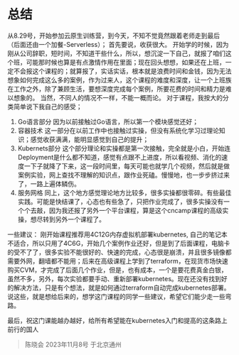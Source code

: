 # 总结
从8.29号，开始参加云原生训练营，到今天，不知不觉竟然跟着老师走到最后（后面还由一个加餐-Serverless）；
首先要说，收获很大。
开始学的时候，因为刚从公司辞职，短时间，不知道干些什么，所以，想沉淀一下自己，就报了咱们这个班，可能那时候也算是有点激情作用在里面；现在回头想想，如果还在上班，一定不会报这个课程的；就算报了，实话实话，根本就是浪费时间和金钱，因为无法想象如何完成这么多的案例，作为过来人，这个课程的难度和深度，让一个上班族在工作之外，除了兼顾生活，要想深度完成每个案例，所要花费的时间和精力是难以想象的。
当然，不同人的情况不一样，不能一概而论。
对于课程，我按大的分类简单说下我自己的感受；
1. Go语言部分
    因为以前接触过Go语言，所以第一个模块感觉还好；
2. 容器技术
    这一部分在以前工作中也接触过实操，但没有系统化学习过理论知识；感觉收获满满，能明显感觉到自己的提升；
3. Kubernets部分
    这个部分理论和实操都是第一次接触，完全就是小白，开始连Deployment是什么都不知道，感觉有点跟不上进度，所以看视频、消化的速度一下子就降了下来，这一段时间里，每天可能也就学几个视频，然后就是做案例实验，网上查找不理解的知识点，跟作业死磕。慢慢地，也一步步挤过来了，一路上遍体鳞伤。
4. 服务网格
    同上，这个地方感觉理论地方比较多，很多实操都很零碎。有些最佳实践。可能是快结课了，心态也有些急了，只把作业完成了，很多实操没有一个个去敲，因为我还报了另外一个平台课程，算是这个cncamp课程的高级实操，想尽转到另外一个课程了。

一些建议：
刚开始课程推荐用4C12G内存虚拟机部署kubernetes, 自己的笔记本不适合，所以只用了4C6G，开始几个案例作业还好，但是到了后面课程，电脑卡的受不了了，很多实验不能很好的、快速的完成，心态很是崩溃，并且很多镜像都需要外网，翻墙都不能用；后来在高级课程上学到了terraform，在现货市场快速购买CVM，才完成了后面几个作业，但是，也有成本，一个是要花费真金白银，虽然不多，另外，每次实验都要手动、重新部署kubernetes。现在还没有找到好的解决方法，只是有个想法，就是如何通过terraform自动完成kubernetes部署。说这些，就是想给后来的，想学这门课程的同学一些建议，希望它们能少走一些弯路。

最后，祝这门课能越办越好，给所有希望能在kubernetes入门和提高的这条路上前行的国人

> 陈晓会 2023年11月8号 于北京通州







